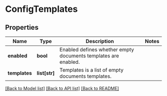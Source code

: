 # ConfigTemplates

## Properties
Name | Type | Description | Notes
------------ | ------------- | ------------- | -------------
**enabled** | **bool** | Enabled defines whether empty documents templates are enabled. | 
**templates** | **list[str]** | Templates is a list of empty documents templates. | 

[[Back to Model list]](../README.md#documentation-for-models) [[Back to API list]](../README.md#documentation-for-api-endpoints) [[Back to README]](../README.md)

